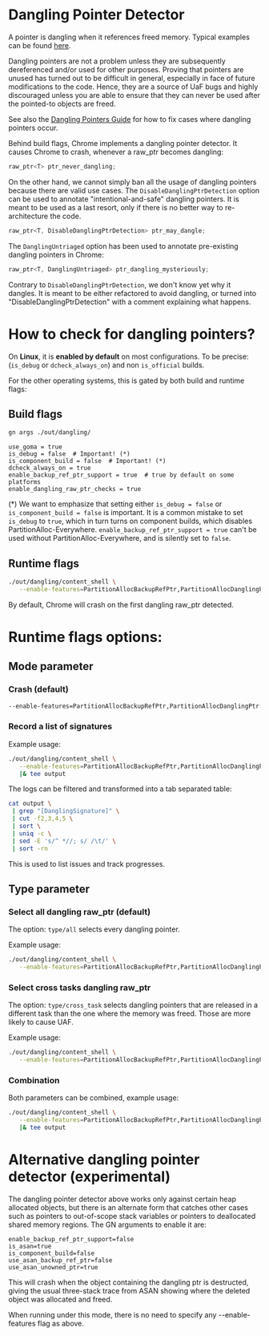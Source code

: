 # Dangling Pointer Detector

A pointer is dangling when it references freed memory. Typical examples can be
found [here](https://docs.google.com/document/d/11YYsyPF9rQv_QFf982Khie3YuNPXV0NdhzJPojpZfco/edit?resourcekey=0-h1dr1uDzZGU7YWHth5TRAQ#heading=h.wxt96wl0k0sq).

Dangling pointers are not a problem unless they are subsequently dereferenced
and/or used for other purposes. Proving that pointers are unused has turned out
to be difficult in general, especially in face of future modifications to
the code. Hence, they are a source of UaF bugs and highly discouraged unless
you are able to ensure that they can never be used after the pointed-to objects
are freed.

See also the [Dangling Pointers Guide](./dangling_ptr_guide.md) for how to fix
cases where dangling pointers occur.

Behind build flags, Chrome implements a dangling pointer detector. It causes
Chrome to crash, whenever a raw_ptr becomes dangling:
```cpp
raw_ptr<T> ptr_never_dangling;
```

On the other hand, we cannot simply ban all the usage of dangling pointers
because there are valid use cases. The `DisableDanglingPtrDetection` option can
be used to annotate "intentional-and-safe" dangling pointers. It is meant to be
used as a last resort, only if there is no better way to re-architecture the
code.
```cpp
raw_ptr<T, DisableDanglingPtrDetection> ptr_may_dangle;
```

The `DanglingUntriaged` option has been used to annotate pre-existing dangling
pointers in Chrome:
```cpp
raw_ptr<T, DanglingUntriaged> ptr_dangling_mysteriously;
```
Contrary to `DisableDanglingPtrDetection`, we don't know yet why it dangles. It
is meant to be either refactored to avoid dangling, or turned into
"DisableDanglingPtrDetection" with a comment explaining what happens.

# How to check for dangling pointers?

On **Linux**, it is **enabled by default** on most configurations.
To be precise: (`is_debug` or `dcheck_always_on`) and non `is_official` builds.

For the other operating systems, this is gated by both build and runtime flags:

## Build flags

```bash
gn args ./out/dangling/
```

```gn
use_goma = true
is_debug = false  # Important! (*)
is_component_build = false  # Important! (*)
dcheck_always_on = true
enable_backup_ref_ptr_support = true  # true by default on some platforms
enable_dangling_raw_ptr_checks = true
```

(*) We want to emphasize that setting either `is_debug = false` or
`is_component_build = false` is important. It is a common mistake to set
`is_debug` to `true`, which in turn turns on component builds, which
disables PartitionAlloc-Everywhere. `enable_backup_ref_ptr_support = true` can't
be used without PartitionAlloc-Everywhere, and is silently set to `false`.

## Runtime flags

```bash
./out/dangling/content_shell \
   --enable-features=PartitionAllocBackupRefPtr,PartitionAllocDanglingPtr
```

By default, Chrome will crash on the first dangling raw_ptr detected.

# Runtime flags options:

## Mode parameter

### Crash (default)

```bash
--enable-features=PartitionAllocBackupRefPtr,PartitionAllocDanglingPtr:mode/crash
```

### Record a list of signatures

Example usage:
```bash
./out/dangling/content_shell \
   --enable-features=PartitionAllocBackupRefPtr,PartitionAllocDanglingPtr:mode/log_only \
   |& tee output
```

The logs can be filtered and transformed into a tab separated table:
```bash
cat output \
 | grep "[DanglingSignature]" \
 | cut -f2,3,4,5 \
 | sort \
 | uniq -c \
 | sed -E 's/^ *//; s/ /\t/' \
 | sort -rn
```

This is used to list issues and track progresses.

## Type parameter
### Select all dangling raw_ptr (default)

The option: `type/all` selects every dangling pointer.

Example usage:
```bash
./out/dangling/content_shell \
   --enable-features=PartitionAllocBackupRefPtr,PartitionAllocDanglingPtr:type/all
```

### Select cross tasks dangling raw_ptr

The option: `type/cross_task` selects dangling pointers that are released in a
different task than the one where the memory was freed. Those are more likely to
cause UAF.

Example usage:
```bash
./out/dangling/content_shell \
   --enable-features=PartitionAllocBackupRefPtr,PartitionAllocDanglingPtr:type/cross_task
```

### Combination

Both parameters can be combined, example usage:
```bash
./out/dangling/content_shell \
   --enable-features=PartitionAllocBackupRefPtr,PartitionAllocDanglingPtr:mode/log_only/type/cross_task \
   |& tee output
```

# Alternative dangling pointer detector (experimental)

The dangling pointer detector above works only against certain heap allocated
objects, but there is an alternate form that catches other cases such as
pointers to out-of-scope stack variables or pointers to deallocated shared
memory regions. The GN arguments to enable it are:

```gn
enable_backup_ref_ptr_support=false
is_asan=true
is_component_build=false
use_asan_backup_ref_ptr=false
use_asan_unowned_ptr=true
```

This will crash when the object containing the dangling ptr is destructed,
giving the usual three-stack trace from ASAN showing where the deleted object
was allocated and freed.

When running under this mode, there is no need to specify any --enable-features
flag as above.
